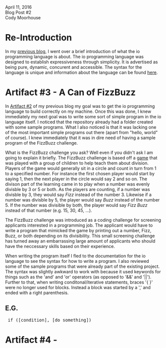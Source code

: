 April 11, 2016 <br>
Blog Post #2 <br>
Cody Moorhouse <br>


Re-Introduction
===============

In my [previous blog](/blog1.md#introduction), I went over a brief
introduction of what the io programming language is about. The io programming
language was designed to establish expressiveness through simplicity. It is
advertised as being pure, dynamic, concurent and accessible. The syntax for
the language is unique and information about the language can be found
[here](http://iolanguage.org/about.html).

Artifact #3 - A Can of FizzBuzz
===============================
In [Artifact #2](/blog1.md#artifact-2---resuming-the-adventure) of my previous
blog my goal was to get the io programming language to build correctly on my
machine. Once this was done, I knew immediately my next goal was to write some
sort of simple program in the io language itself. I noticed that the
repository already had a folder created with some sample programs. What I also
noticed is that it was lacking one of the most important simple programs out
there (apart from "hello, world" of course). I knew immediately that it was in
dire need of having a sample program of the FizzBuzz challenge.

What is the FizzBuzz challenge you ask? Well even if you didn't ask I am going
to explain it briefly. The FizzBuzz challenge is based off a
[game](https://en.wikipedia.org/wiki/Fizz_buzz) that was played with a group
of children to help teach them about division. Players of the game would
generally sit in a circle and count in turn from 1 to a specified number. For
instance the first chosen player would start by saying 1, then the next player
in the circle would say 2 and so on. The divison part of the learning came in
to play when a number was evenly divisble by 3 or 5 or both. As the players
are counting, if a number was divisble by 3, they would say <i>Fizz</i>
instead of the number 3. Likewise if a number was divisble by 5, the player
would say <i>Buzz</i> instead of the number 5. If the number was divisible by
both, the player would say <i>Fizz Buzz</i> instead of that number (e.g. 15,
30, 45, ...).

The FizzBuzz challenge was introduced as a coding challenge for screening
applicants interested in a programming job. The applicant would have to write
a program that mimicked the game by printing out a number, Fizz, Buzz, or both
depending on its divisibility. This small screening challenge has turned away
an embarrassing large amount of applicants who should have the neccessary
skills based on their experience. 

When writing the program itself I fled to the documentation for the io
language to see the syntax for how to write a program. I also reviewed some of
the sample programs that were already part of the existing project. The syntax
was slightly awkward to work with because it used keywords for things such as
the 'and' and 'or' operators (as opposed to '&&' and '||'). Further to that,
when writing conditonal/iterative statements, braces '{ }' were no longer used
for blocks. Instead a block was started by a ',' and ended with a right
parenthesis. 

E.G.
----
<pre> if ([condition], [do something]) </pre>



Artifact #4 -
===============================
